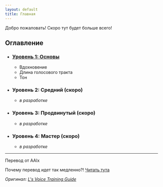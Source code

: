 ```yaml
---
layout: default
title: Главная
---
```


Добро пожаловать! Скоро тут будет больше всего!

## Оглавление

*   ### [Уровень 1: Основы](./lv1)
    *   Вдохновение
    *   Длина голосового тракта
    *   Тон

*   ### Уровень 2: Средний (скоро)
    *   *в разработке*

*   ### Уровень 3: Продвинутый (скоро)
    *   *в разработке*

*   ### Уровень 4: Мастер (скоро)
    *   *в разработке*

---
Перевод от AAlx

Почему перевод идет так медленно?! [Читать тута](./speed)

*Оригинал: [L's Voice Training Guide](https://www.reddit.com/r/transvoice/s/TUDyYB0gGX)*
